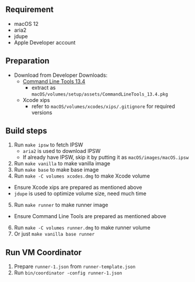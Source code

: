 ## Requirement

- macOS 12
- aria2
- jdupe
- Apple Developer account

## Preparation

- Download from Developer Downloads:
  - [Command Line Tools 13.4](https://download.developer.apple.com/Developer_Tools/Command_Line_Tools_for_Xcode_13.4/Command_Line_Tools_for_Xcode_13.4.dmg)
    - extract as `macOS/volumes/setup/assets/CommandLineTools_13.4.pkg`
  - Xcode xips
    - refer to `macOS/volumes/xcodes/xips/.gitignore` for required versions

## Build steps

1. Run `make ipsw` to fetch IPSW
   - `aria2` is used to download IPSW
   - If already have IPSW, skip it by putting it as `macOS/images/macOS.ipsw`
2. Run `make vanilla` to make vanilla image
3. Run `make base` to make base image
4. Run `make -C volumes xcodes.dmg` to make Xcode volume
  - Ensure Xcode xips are prepared as mentioned above
  - `jdupe` is used to optimize volume size, need much time
5. Run `make runner` to make runner image
  - Ensure Command Line Tools are prepared as mentioned above
6. Run `make -C volumes runner.dmg` to make runner volume
7. Or just `make vanilla base runner`

## Run VM Coordinator

1. Prepare `runner-1.json` from `runner-template.json`
2. Run `bin/coordinator -config runner-1.json`